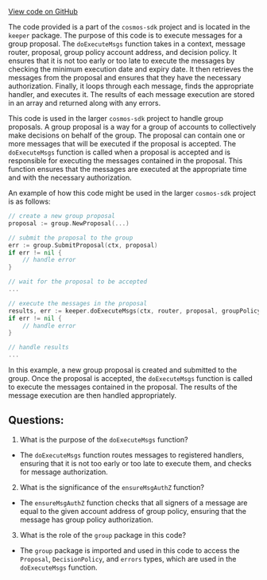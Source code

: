 [View code on GitHub](https://github.com/cosmos/cosmos-sdk/blob/main/x/group/keeper/proposal_executor.go)

The code provided is a part of the `cosmos-sdk` project and is located in the `keeper` package. The purpose of this code is to execute messages for a group proposal. The `doExecuteMsgs` function takes in a context, message router, proposal, group policy account address, and decision policy. It ensures that it is not too early or too late to execute the messages by checking the minimum execution date and expiry date. It then retrieves the messages from the proposal and ensures that they have the necessary authorization. Finally, it loops through each message, finds the appropriate handler, and executes it. The results of each message execution are stored in an array and returned along with any errors.

This code is used in the larger `cosmos-sdk` project to handle group proposals. A group proposal is a way for a group of accounts to collectively make decisions on behalf of the group. The proposal can contain one or more messages that will be executed if the proposal is accepted. The `doExecuteMsgs` function is called when a proposal is accepted and is responsible for executing the messages contained in the proposal. This function ensures that the messages are executed at the appropriate time and with the necessary authorization.

An example of how this code might be used in the larger `cosmos-sdk` project is as follows:

```go
// create a new group proposal
proposal := group.NewProposal(...)

// submit the proposal to the group
err := group.SubmitProposal(ctx, proposal)
if err != nil {
    // handle error
}

// wait for the proposal to be accepted
...

// execute the messages in the proposal
results, err := keeper.doExecuteMsgs(ctx, router, proposal, groupPolicyAcc, decisionPolicy)
if err != nil {
    // handle error
}

// handle results
...
```

In this example, a new group proposal is created and submitted to the group. Once the proposal is accepted, the `doExecuteMsgs` function is called to execute the messages contained in the proposal. The results of the message execution are then handled appropriately.
## Questions: 
 1. What is the purpose of the `doExecuteMsgs` function?
- The `doExecuteMsgs` function routes messages to registered handlers, ensuring that it is not too early or too late to execute them, and checks for message authorization.

2. What is the significance of the `ensureMsgAuthZ` function?
- The `ensureMsgAuthZ` function checks that all signers of a message are equal to the given account address of group policy, ensuring that the message has group policy authorization.

3. What is the role of the `group` package in this code?
- The `group` package is imported and used in this code to access the `Proposal`, `DecisionPolicy`, and `errors` types, which are used in the `doExecuteMsgs` function.